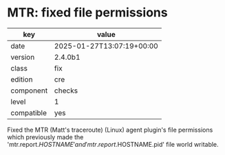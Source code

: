 [//]: # (werk v2)
# MTR: fixed file permissions

key        | value
---------- | ---
date       | 2025-01-27T13:07:19+00:00
version    | 2.4.0b1
class      | fix
edition    | cre
component  | checks
level      | 1
compatible | yes

Fixed the MTR (Matt's traceroute) (Linux) agent plugin's file permissions which previously made the 'mtr.report.$HOSTNAME' and 'mtr.report.$HOSTNAME.pid' file world writable.
